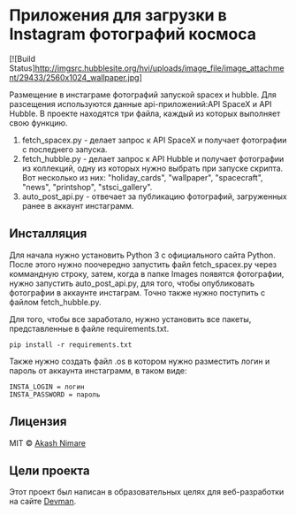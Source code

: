 # Приложения для загрузки в Instagram фотографий космоса
[![Build Status]http://imgsrc.hubblesite.org/hvi/uploads/image_file/image_attachment/29433/2560x1024_wallpaper.jpg]

Размещение в инстаграме фотографий запуской spacex и hubble. Для разсещения используются данные api-приложений:API SpaceX и API Hubble.
В проекте находятся три файла, каждый из которых выполняет свою функцию. 
1) fetch_spacex.py  - делает запрос к API SpaceX и получает фотографии с последнего запуска.
2) fetch_hubble.py - делает запрос к API Hubble и получает фотографии из коллекций, одну из которых нужно выбрать при запуске скрипта. Вот несколько из них: "holiday_cards", "wallpaper", "spacecraft", "news", "printshop", "stsci_gallery". 
3) auto_post_api.py - отвечает за публикацию фотографий, загруженных ранее в аккаунт инстаграмм. 

## Инсталляция
Для начала нужно установить Python 3 с официального сайта Python. После этого нужно поочередно запустить файл fetch_spacex.py через коммандную строку, затем, когда в папке Images появятся фотографии, нужно запустить auto_post_api.py, для того, чтобы опубликовать фотографии в аккаунте инстаграм. Точно также нужно поступить с файлом fetch_hubble.py.

Для того, чтобы все заработало, нужно установить все пакеты, представленные в файле requirements.txt.
```
pip install -r requirements.txt
```
Также нужно создать файл .os в котором нужно разместить логин и пароль от аккаунта инстаграмм, в таком виде: 
```
INSTA_LOGIN = логин
INSTA_PASSWORD = пароль
```
## Лицензия
MIT  © [Akash Nimare](http://akashnimare.in)

## Цели проекта
Этот проект был написан в образовательных целях для веб-разработки на сайте [Devman](https://www.dvmn.org).
